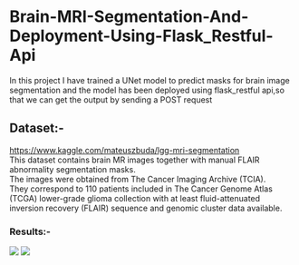 # Brain-MRI-Segmentation-And-Deployment-Using-Flask_Restful-Api
In this project I have trained a UNet model to predict masks for brain image segmentation and the model has been deployed using flask_restful api,so that we can get the output by sending a POST request

## Dataset:-
https://www.kaggle.com/mateuszbuda/lgg-mri-segmentation <br />
This dataset contains brain MR images together with manual FLAIR abnormality segmentation masks. <br />
The images were obtained from The Cancer Imaging Archive (TCIA). <br />
They correspond to 110 patients included in The Cancer Genome Atlas (TCGA) lower-grade glioma collection with at least fluid-attenuated inversion recovery (FLAIR) sequence and genomic cluster data available. <br />

### Results:- 
![](https://github.com/gamenerd457/Brain-MRI-Segmentation-And-Deployment-Using-Flask_Restful-Api/blob/master/predictions.png)
![](https://github.com/gamenerd457/Brain-MRI-Segmentation-And-Deployment-Using-Flask_Restful-Api/blob/master/predictions2.png)

